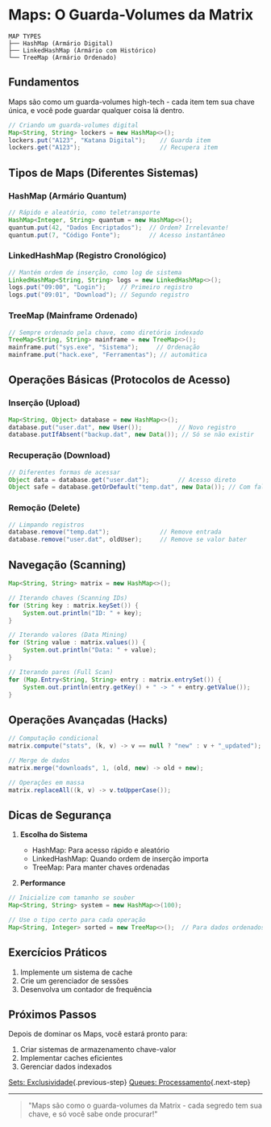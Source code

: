 # Maps: O Guarda-Volumes da Matrix

```ascii
MAP TYPES
├── HashMap (Armário Digital)
├── LinkedHashMap (Armário com Histórico)
└── TreeMap (Armário Ordenado)
```

## Fundamentos

Maps são como um guarda-volumes high-tech - cada item tem sua chave única, e você pode guardar qualquer coisa lá dentro.

```java
// Criando um guarda-volumes digital
Map<String, String> lockers = new HashMap<>();
lockers.put("A123", "Katana Digital");    // Guarda item
lockers.get("A123");                      // Recupera item
```

## Tipos de Maps (Diferentes Sistemas)

### HashMap (Armário Quantum)
```java
// Rápido e aleatório, como teletransporte
HashMap<Integer, String> quantum = new HashMap<>();
quantum.put(42, "Dados Encriptados");  // Ordem? Irrelevante!
quantum.put(7, "Código Fonte");        // Acesso instantâneo
```

### LinkedHashMap (Registro Cronológico)
```java
// Mantém ordem de inserção, como log de sistema
LinkedHashMap<String, String> logs = new LinkedHashMap<>();
logs.put("09:00", "Login");    // Primeiro registro
logs.put("09:01", "Download"); // Segundo registro
```

### TreeMap (Mainframe Ordenado)
```java
// Sempre ordenado pela chave, como diretório indexado
TreeMap<String, String> mainframe = new TreeMap<>();
mainframe.put("sys.exe", "Sistema");     // Ordenação
mainframe.put("hack.exe", "Ferramentas"); // automática
```

## Operações Básicas (Protocolos de Acesso)

### Inserção (Upload)
```java
Map<String, Object> database = new HashMap<>();
database.put("user.dat", new User());          // Novo registro
database.putIfAbsent("backup.dat", new Data()); // Só se não existir
```

### Recuperação (Download)
```java
// Diferentes formas de acessar
Object data = database.get("user.dat");        // Acesso direto
Object safe = database.getOrDefault("temp.dat", new Data()); // Com fallback
```

### Remoção (Delete)
```java
// Limpando registros
database.remove("temp.dat");              // Remove entrada
database.remove("user.dat", oldUser);     // Remove se valor bater
```

## Navegação (Scanning)

```java
Map<String, String> matrix = new HashMap<>();

// Iterando chaves (Scanning IDs)
for (String key : matrix.keySet()) {
    System.out.println("ID: " + key);
}

// Iterando valores (Data Mining)
for (String value : matrix.values()) {
    System.out.println("Data: " + value);
}

// Iterando pares (Full Scan)
for (Map.Entry<String, String> entry : matrix.entrySet()) {
    System.out.println(entry.getKey() + " -> " + entry.getValue());
}
```

## Operações Avançadas (Hacks)

```java
// Computação condicional
matrix.compute("stats", (k, v) -> v == null ? "new" : v + "_updated");

// Merge de dados
matrix.merge("downloads", 1, (old, new) -> old + new);

// Operações em massa
matrix.replaceAll((k, v) -> v.toUpperCase());
```

## Dicas de Segurança

1. **Escolha do Sistema**
   - HashMap: Para acesso rápido e aleatório
   - LinkedHashMap: Quando ordem de inserção importa
   - TreeMap: Para manter chaves ordenadas

2. **Performance**
```java
// Inicialize com tamanho se souber
Map<String, String> system = new HashMap<>(100);

// Use o tipo certo para cada operação
Map<String, Integer> sorted = new TreeMap<>();  // Para dados ordenados
```

## Exercícios Práticos

1. Implemente um sistema de cache
2. Crie um gerenciador de sessões
3. Desenvolva um contador de frequência

## Próximos Passos

Depois de dominar os Maps, você estará pronto para:

1. Criar sistemas de armazenamento chave-valor
2. Implementar caches eficientes
3. Gerenciar dados indexados

[Sets: Exclusividade](sets.md){.previous-step}
[Queues: Processamento](queues.md){.next-step}

---

> "Maps são como o guarda-volumes da Matrix - cada segredo tem sua chave, e só você sabe onde procurar!"